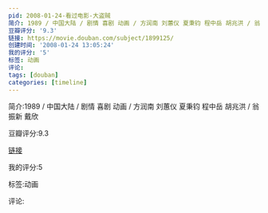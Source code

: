 ```yaml
---
pid: 2008-01-24-看过电影-大盗贼
简介: 1989 / 中国大陆 / 剧情 喜剧 动画 / 方润南 刘蕙仪 夏秉钧 程中岳 胡兆洪 / 翁振新 戴欣
豆瓣评分: '9.3'
链接: https://movie.douban.com/subject/1899125/
创建时间: '2008-01-24 13:05:24'
我的评分: '5'
标签: 动画
评论:
tags: [douban]
categories: [timeline]
---
```

简介:1989 / 中国大陆 / 剧情 喜剧 动画 / 方润南 刘蕙仪 夏秉钧 程中岳 胡兆洪 / 翁振新 戴欣

豆瓣评分:9.3

[链接](https://movie.douban.com/subject/1899125/)

我的评分:5

标签:动画

评论:

